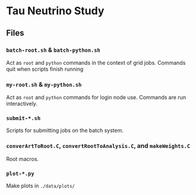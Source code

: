 # Tau Neutrino Study

## Files

### `batch-root.sh` & `batch-python.sh`

Act as `root` and `python` commands in the context of grid jobs. Commands quit when scripts finish running


### `my-root.sh` & `my-python.sh`

Act as `root` and `python` commands for login node use. Commands are run interactively.


### `submit-*.sh`

Scripts for submitting jobs on the batch system.


### `converArtToRoot.C`, `convertRootToAnalysis.C`, and `makeWeights.C`

Root macros.


### `plot-*.py`

Make plots in `./data/plots/`

